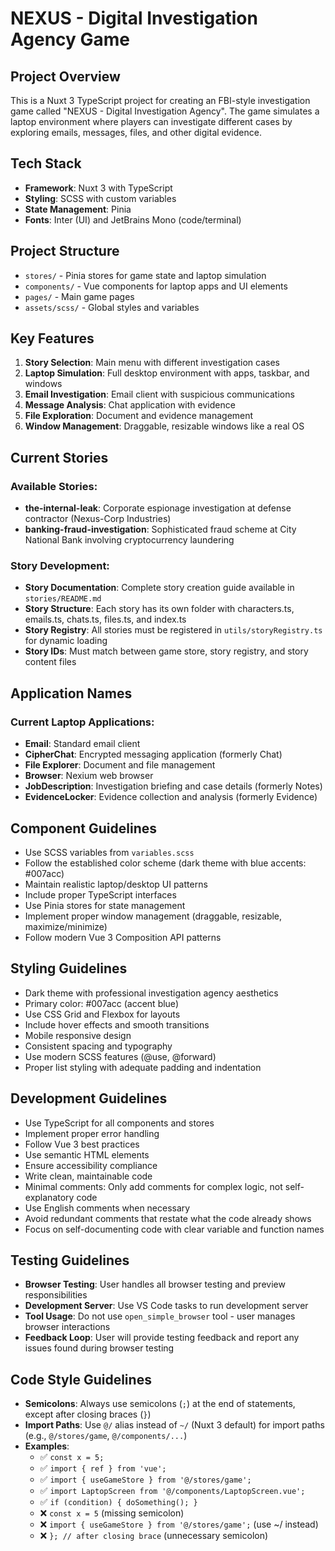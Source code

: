 # NEXUS - Digital Investigation Agency Game

<!-- Use this file to provide workspace-specific custom instructions to Copilot. For more details, visit https://code.visualstudio.com/docs/copilot/copilot-customization#_use-a-githubcopilotinstructionsmd-file -->

## Project Overview

This is a Nuxt 3 TypeScript project for creating an FBI-style investigation game called "NEXUS - Digital Investigation Agency". The game simulates a laptop environment where players can investigate different cases by exploring emails, messages, files, and other digital evidence.

## Tech Stack

- **Framework**: Nuxt 3 with TypeScript
- **Styling**: SCSS with custom variables
- **State Management**: Pinia
- **Fonts**: Inter (UI) and JetBrains Mono (code/terminal)

## Project Structure

- `stores/` - Pinia stores for game state and laptop simulation
- `components/` - Vue components for laptop apps and UI elements
- `pages/` - Main game pages
- `assets/scss/` - Global styles and variables

## Key Features

1. **Story Selection**: Main menu with different investigation cases
2. **Laptop Simulation**: Full desktop environment with apps, taskbar, and windows
3. **Email Investigation**: Email client with suspicious communications
4. **Message Analysis**: Chat application with evidence
5. **File Exploration**: Document and evidence management
6. **Window Management**: Draggable, resizable windows like a real OS

## Current Stories

### Available Stories:
- **the-internal-leak**: Corporate espionage investigation at defense contractor (Nexus-Corp Industries)
- **banking-fraud-investigation**: Sophisticated fraud scheme at City National Bank involving cryptocurrency laundering

### Story Development:
- **Story Documentation**: Complete story creation guide available in `stories/README.md`
- **Story Structure**: Each story has its own folder with characters.ts, emails.ts, chats.ts, files.ts, and index.ts
- **Story Registry**: All stories must be registered in `utils/storyRegistry.ts` for dynamic loading
- **Story IDs**: Must match between game store, story registry, and story content files

## Application Names

### Current Laptop Applications:
- **Email**: Standard email client
- **CipherChat**: Encrypted messaging application (formerly Chat)
- **File Explorer**: Document and file management
- **Browser**: Nexium web browser
- **JobDescription**: Investigation briefing and case details (formerly Notes)
- **EvidenceLocker**: Evidence collection and analysis (formerly Evidence)

## Component Guidelines

- Use SCSS variables from `variables.scss` 
- Follow the established color scheme (dark theme with blue accents: #007acc)
- Maintain realistic laptop/desktop UI patterns
- Include proper TypeScript interfaces
- Use Pinia stores for state management
- Implement proper window management (draggable, resizable, maximize/minimize)
- Follow modern Vue 3 Composition API patterns

## Styling Guidelines

- Dark theme with professional investigation agency aesthetics
- Primary color: #007acc (accent blue)
- Use CSS Grid and Flexbox for layouts
- Include hover effects and smooth transitions
- Mobile responsive design
- Consistent spacing and typography
- Use modern SCSS features (@use, @forward)
- Proper list styling with adequate padding and indentation

## Development Guidelines

- Use TypeScript for all components and stores
- Implement proper error handling
- Follow Vue 3 best practices
- Use semantic HTML elements
- Ensure accessibility compliance
- Write clean, maintainable code
- Minimal comments: Only add comments for complex logic, not self-explanatory code
- Use English comments when necessary
- Avoid redundant comments that restate what the code already shows
- Focus on self-documenting code with clear variable and function names

## Testing Guidelines

- **Browser Testing**: User handles all browser testing and preview responsibilities
- **Development Server**: Use VS Code tasks to run development server
- **Tool Usage**: Do not use `open_simple_browser` tool - user manages browser interactions
- **Feedback Loop**: User will provide testing feedback and report any issues found during browser testing

## Code Style Guidelines

- **Semicolons**: Always use semicolons (`;`) at the end of statements, except after closing braces (`}`)
- **Import Paths**: Use `@/` alias instead of `~/` (Nuxt 3 default) for import paths (e.g., `@/stores/game`, `@/components/...`)
- **Examples**:
  - ✅ `const x = 5;`
  - ✅ `import { ref } from 'vue';`
  - ✅ `import { useGameStore } from '@/stores/game';`
  - ✅ `import LaptopScreen from '@/components/LaptopScreen.vue';`
  - ✅ `if (condition) { doSomething(); }`
  - ❌ `const x = 5` (missing semicolon)
  - ❌ `import { useGameStore } from '@/stores/game';` (use ~/ instead)
  - ❌ `}; // after closing brace` (unnecessary semicolon)